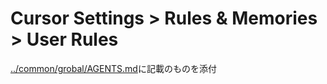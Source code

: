 # Cursor Settings > Rules & Memories > User Rules

[../common/grobal/AGENTS.md](../common/grobal/AGENTS.md)に記載のものを添付
